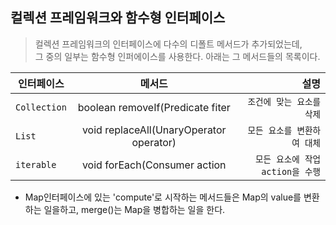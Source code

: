 ## 컬렉션 프레임워크와 함수형 인터페이스

> 컬렉션 프레임워크의 인터페이스에 다수의 디폴트 메서드가 추가되었는데,<br>
> 그 중의 일부는 함수형 인퍼에이스를 사용한다. 아래는 그 메서드들의 목록이다.

| 인터페이스 | 메서드 | 설명 |
|---|:---:|---:|
| `Collection` | boolean removeIf(Predicate<E> fiter | `조건에 맞는 요소를 삭제` |
| `List` | void replaceAll(UnaryOperator<E> operator) | `모든 요소를 변환하여 대체`|
| `iterable` | void forEach(Consumer<T> action | `모든 요소에 작업 action을 수행` |

* Map인터페이스에 있는 'compute'로 시작하는 메서드들은 Map의 value를 변환하는 일을하고,
merge()는 Map을 병합하는 일을 한다.

